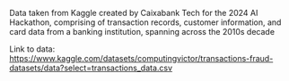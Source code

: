 Data taken from Kaggle created by Caixabank Tech for the 2024 AI Hackathon, comprising of transaction records, customer information, and card data from a banking institution, spanning across the 2010s decade 

Link to data: https://www.kaggle.com/datasets/computingvictor/transactions-fraud-datasets/data?select=transactions_data.csv 
